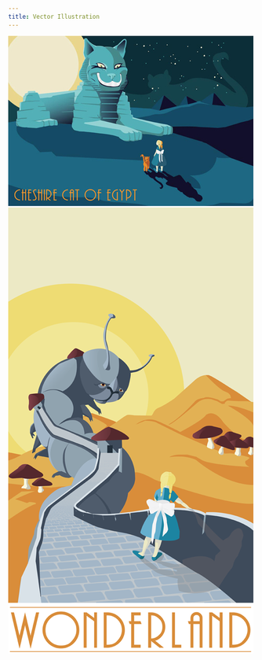 ```yaml
---
title: Vector Illustration
---
```


![Vect](assets/img/work/proj-5/img1.jpg)
![Vect](assets/img/work/proj-5/img2.png)

